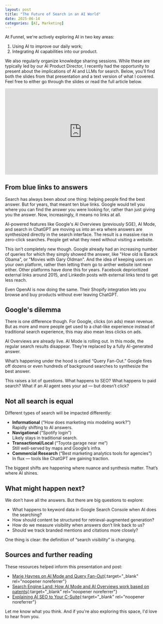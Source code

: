 ```yaml
---
layout: post
title: "The Future of Search in an AI World"
date: 2025-06-14
categories: [AI, Marketing]
---
```


At Funnel, we're actively exploring AI in two key areas: 
1. Using AI to improve our daily work; 
2. Integrating AI capabilities into our product. 

We also regularly organize knowledge sharing sessions. While these are typically led by our AI Product Director, I recently had the opportunity to present about the implications of AI and LLMs for search. Below, you'll find both the slides from that presentation and a text version of what I covered. Feel free to either go through the slides or read the full article below.

<div style="position: relative; width: 100%; height: 0; padding-bottom: 56.25%;">
<iframe style="position: absolute; top: 0; left: 0; width: 100%; height: 100%;" src="https://docs.google.com/presentation/d/1Sz9zS69CQ4cfKDEqd57SNNWjhceTZtb3YOCjQ7meSrQ/embed?start=false&loop=false&delayms=3000" frameborder="0" allowfullscreen="true" mozallowfullscreen="true" webkitallowfullscreen="true"></iframe>
</div>

## From blue links to answers

Search has always been about one thing: helping people find the best answer. But for years, that meant ten blue links. Google would tell you where you can find the answer you were looking for, rather than just giving you the answer. Now, increasingly, it means no links at all.

AI-powered features like Google's AI Overviews (previously SGE), AI Mode, and search in ChatGPT are moving us into an era where answers are synthesized directly in the search interface. The result is a massive rise in zero-click searches. People get what they need without visiting a website.

This isn’t completely new though. Google already had an increasing number of queries for which they simply showed the answer, like "How old is Barack Obama", or "Movies with Gary Oldman". 
And the idea of keeping users on your own platform, rather then letting them go to anther website isnt new either. Other platforms have done this for years. Facebook deprioritized external links around 2015, and LinkedIn posts with external links tend to get less reach. 

Even OpenAI is now doing the same. Their Shopify integration lets you browse and buy products without ever leaving ChatGPT. 

## Google's dilemma

There is one difference though. For Google, clicks (on ads) mean revenue. But as more and more people get used to a chat-like experience instead of traditional search experience, this may also mean less clicks on ads. 

AI Overviews are already live. AI Mode is rolling out. In this mode, the regular search results disappear. They’re replaced by a fully AI-generated answer.

What’s happening under the hood is called “Query Fan-Out.” Google fires off dozens or even hundreds of background searches to synthesize the best answer.

This raises a lot of questions. What happens to SEO? What happens to paid search? What if an AI agent sees your ad — but doesn’t click?

## Not all search is equal

Different types of search will be impacted differently:

- **Informational** (“How does marketing mix modeling work?”)  
  Rapidly shifting to AI answers.
- **Navigational** (“Spotify login”)  
  Likely stays in traditional search.
- **Transactional/Local** (“Toyota garage near me”)  
  Still well-served by maps and Google’s infra.
- **Commercial Research** (“Best marketing analytics tools for agencies”)  
  In flux — tools like ChatGPT are gaining traction.

The biggest shifts are happening where nuance and synthesis matter. That’s where AI shines.

## What might happen next?

We don’t have all the answers. But there are big questions to explore:

- What happens to keyword data in Google Search Console when AI does the searching?
- How should content be structured for retrieval-augmented generation?
- How do we measure visibility when answers don’t link back to us?
- Should we track branded mentions and citations more closely?

One thing is clear: the definition of “search visibility” is changing.

## Sources and further reading

These resources helped inform this presentation and post:

- [Marie Haynes on AI Mode and Query Fan-Out](https://www.mariehaynes.com/ai-mode-query-fan-out/){:target="_blank" rel="noopener noreferrer"}
- [Search Engine Land: How AI Mode and AI Overviews work based on patents](https://searchengineland.com/how-ai-mode-ai-overviews-work-patents-456346){:target="_blank" rel="noopener noreferrer"}
- [Explaining AI SEO to Your C-Suite](https://duaneforresterdecodes.substack.com/p/explaining-ai-search-to-your-execs){:target="_blank" rel="noopener noreferrer"}

Let me know what you think. And if you're also exploring this space, I'd love to hear from you.